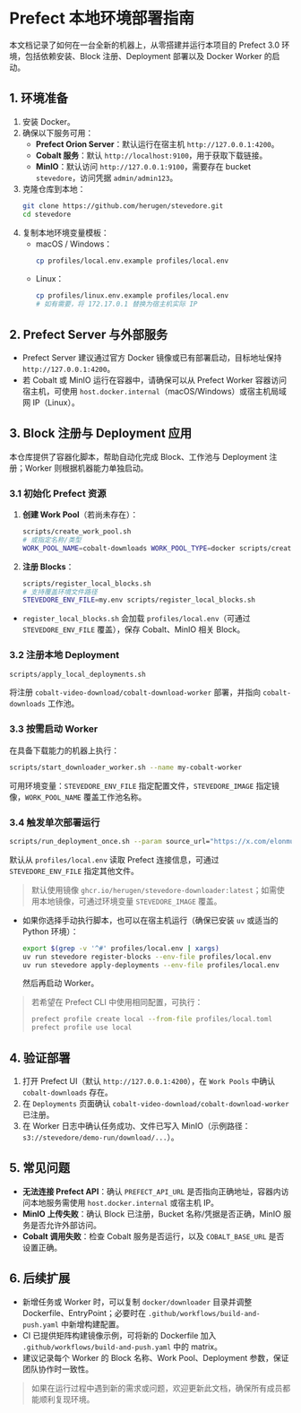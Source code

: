 # Prefect 本地环境部署指南

本文档记录了如何在一台全新的机器上，从零搭建并运行本项目的 Prefect 3.0 环境，包括依赖安装、Block 注册、Deployment 部署以及 Docker Worker 的启动。

## 1. 环境准备

1. 安装 Docker。
2. 确保以下服务可用：
   - **Prefect Orion Server**：默认运行在宿主机 `http://127.0.0.1:4200`。
   - **Cobalt 服务**：默认 `http://localhost:9100`，用于获取下载链接。
   - **MinIO**：默认访问 `http://127.0.0.1:9100`，需要存在 bucket `stevedore`，访问凭据 `admin/admin123`。
3. 克隆仓库到本地：
   ```bash
   git clone https://github.com/herugen/stevedore.git
   cd stevedore
   ```
4. 复制本地环境变量模板：
   - macOS / Windows：
     ```bash
     cp profiles/local.env.example profiles/local.env
     ```
   - Linux：
     ```bash
     cp profiles/linux.env.example profiles/local.env
     # 如有需要，将 172.17.0.1 替换为宿主机实际 IP
     ```

## 2. Prefect Server 与外部服务

- Prefect Server 建议通过官方 Docker 镜像或已有部署启动，目标地址保持 `http://127.0.0.1:4200`。
- 若 Cobalt 或 MinIO 运行在容器中，请确保可以从 Prefect Worker 容器访问宿主机，可使用 `host.docker.internal`（macOS/Windows）或宿主机局域网 IP（Linux）。

## 3. Block 注册与 Deployment 应用

本仓库提供了容器化脚本，帮助自动化完成 Block、工作池与 Deployment 注册；Worker 则根据机器能力单独启动。

### 3.1 初始化 Prefect 资源

1. **创建 Work Pool**（若尚未存在）：

   ```bash
   scripts/create_work_pool.sh
   # 或指定名称/类型
   WORK_POOL_NAME=cobalt-downloads WORK_POOL_TYPE=docker scripts/create_work_pool.sh
   ```
2. **注册 Blocks**：

   ```bash
   scripts/register_local_blocks.sh
   # 支持覆盖环境文件路径
   STEVEDORE_ENV_FILE=my.env scripts/register_local_blocks.sh
   ```

- `register_local_blocks.sh` 会加载 `profiles/local.env`（可通过 `STEVEDORE_ENV_FILE` 覆盖），保存 Cobalt、MinIO 相关 Block。

### 3.2 注册本地 Deployment

```bash
scripts/apply_local_deployments.sh
```

将注册 `cobalt-video-download/cobalt-download-worker` 部署，并指向 `cobalt-downloads` 工作池。

### 3.3 按需启动 Worker

在具备下载能力的机器上执行：

```bash
scripts/start_downloader_worker.sh --name my-cobalt-worker
```

可用环境变量：`STEVEDORE_ENV_FILE` 指定配置文件，`STEVEDORE_IMAGE` 指定镜像，`WORK_POOL_NAME` 覆盖工作池名称。

### 3.4 触发单次部署运行

```bash
scripts/run_deployment_once.sh --param source_url="https://x.com/elonmusk/status/1971866050632602048" --param task_id="demo-01"
```

默认从 `profiles/local.env` 读取 Prefect 连接信息，可通过 `STEVEDORE_ENV_FILE` 指定其他文件。

> 默认使用镜像 `ghcr.io/herugen/stevedore-downloader:latest`；如需使用本地镜像，可通过环境变量 `STEVEDORE_IMAGE` 覆盖。

- 如果你选择手动执行脚本，也可以在宿主机运行（确保已安装 `uv` 或适当的 Python 环境）：
  ```bash
  export $(grep -v '^#' profiles/local.env | xargs)
  uv run stevedore register-blocks --env-file profiles/local.env
  uv run stevedore apply-deployments --env-file profiles/local.env
  ```

  然后再启动 Worker。

> 若希望在 Prefect CLI 中使用相同配置，可执行：
>
> ```bash
> prefect profile create local --from-file profiles/local.toml
> prefect profile use local
> ```

## 4. 验证部署

1. 打开 Prefect UI（默认 `http://127.0.0.1:4200`），在 `Work Pools` 中确认 `cobalt-downloads` 存在。
2. 在 `Deployments` 页面确认 `cobalt-video-download/cobalt-download-worker` 已注册。
3. 在 Worker 日志中确认任务成功、文件已写入 MinIO（示例路径：`s3://stevedore/demo-run/download/...`）。

## 5. 常见问题

- **无法连接 Prefect API**：确认 `PREFECT_API_URL` 是否指向正确地址，容器内访问本地服务需使用 `host.docker.internal` 或宿主机 IP。
- **MinIO 上传失败**：确认 Block 已注册，Bucket 名称/凭据是否正确，MinIO 服务是否允许外部访问。
- **Cobalt 调用失败**：检查 Cobalt 服务是否运行，以及 `COBALT_BASE_URL` 是否设置正确。

## 6. 后续扩展

- 新增任务或 Worker 时，可以复制 `docker/downloader` 目录并调整 Dockerfile、EntryPoint；必要时在 `.github/workflows/build-and-push.yaml` 中新增构建配置。
- CI 已提供矩阵构建镜像示例，可将新的 Dockerfile 加入 `.github/workflows/build-and-push.yaml` 中的 matrix。
- 建议记录每个 Worker 的 Block 名称、Work Pool、Deployment 参数，保证团队协作时一致性。

> 如果在运行过程中遇到新的需求或问题，欢迎更新此文档，确保所有成员都能顺利复现环境。
